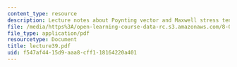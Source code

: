 ```yaml
---
content_type: resource
description: Lecture notes about Poynting vector and Maxwell stress tensor.
file: /media/https%3A/open-learning-course-data-rc.s3.amazonaws.com/8-022-physics-ii-electricity-and-magnetism-fall-2006/f547af4415d9aaa8cff118164220a401_lecture39.pdf
file_type: application/pdf
resourcetype: Document
title: lecture39.pdf
uid: f547af44-15d9-aaa8-cff1-18164220a401
---
```


